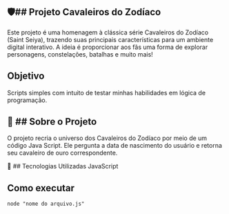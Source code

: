 🛡️## Projeto Cavaleiros do Zodíaco
---
Este projeto é uma homenagem à clássica série Cavaleiros do Zodíaco (Saint Seiya), trazendo suas principais características para um ambiente digital interativo. A ideia é proporcionar aos fãs uma forma de explorar personagens, constelações, batalhas e muito mais!

## Objetivo
Scripts simples com intuito de testar minhas habilidades em lógica de programação.

🌟 ## Sobre o Projeto
---
O projeto recria o universo dos Cavaleiros do Zodíaco por meio de um código Java Script.
Ele pergunta a data de nascimento do usuário e retorna seu cavaleiro de ouro correspondente.

🚀 ## Tecnologias Utilizadas
JavaScript 

## Como executar
`node "nome do arquivo.js"`
